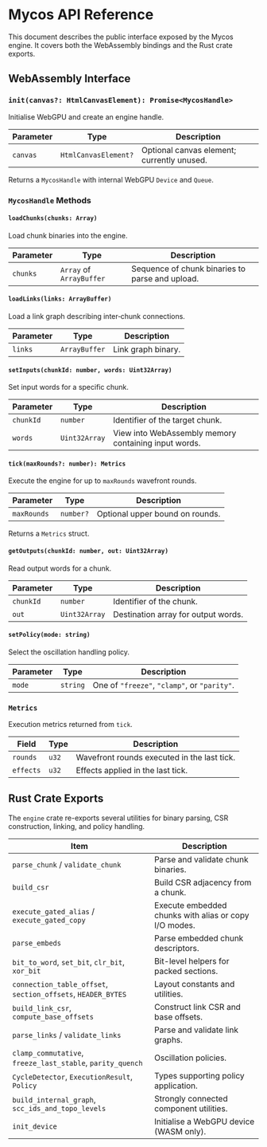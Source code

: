 # Mycos API Reference

This document describes the public interface exposed by the Mycos engine.
It covers both the WebAssembly bindings and the Rust crate exports.

## WebAssembly Interface

### `init(canvas?: HtmlCanvasElement): Promise<MycosHandle>`
Initialise WebGPU and create an engine handle.

| Parameter | Type | Description |
|-----------|------|-------------|
| `canvas`  | `HtmlCanvasElement?` | Optional canvas element; currently unused. |

Returns a `MycosHandle` with internal WebGPU `Device` and `Queue`.

### `MycosHandle` Methods

#### `loadChunks(chunks: Array)`
Load chunk binaries into the engine.

| Parameter | Type | Description |
|-----------|------|-------------|
| `chunks`  | `Array` of `ArrayBuffer` | Sequence of chunk binaries to parse and upload. |

#### `loadLinks(links: ArrayBuffer)`
Load a link graph describing inter‑chunk connections.

| Parameter | Type | Description |
|-----------|------|-------------|
| `links`   | `ArrayBuffer` | Link graph binary. |

#### `setInputs(chunkId: number, words: Uint32Array)`
Set input words for a specific chunk.

| Parameter | Type | Description |
|-----------|------|-------------|
| `chunkId` | `number` | Identifier of the target chunk. |
| `words`   | `Uint32Array` | View into WebAssembly memory containing input words. |

#### `tick(maxRounds?: number): Metrics`
Execute the engine for up to `maxRounds` wavefront rounds.

| Parameter | Type | Description |
|-----------|------|-------------|
| `maxRounds` | `number?` | Optional upper bound on rounds. |

Returns a `Metrics` struct.

#### `getOutputs(chunkId: number, out: Uint32Array)`
Read output words for a chunk.

| Parameter | Type | Description |
|-----------|------|-------------|
| `chunkId` | `number` | Identifier of the chunk. |
| `out`     | `Uint32Array` | Destination array for output words. |

#### `setPolicy(mode: string)`
Select the oscillation handling policy.

| Parameter | Type | Description |
|-----------|------|-------------|
| `mode`    | `string` | One of `"freeze"`, `"clamp"`, or `"parity"`. |

### `Metrics`
Execution metrics returned from `tick`.

| Field    | Type | Description |
|----------|------|-------------|
| `rounds` | `u32` | Wavefront rounds executed in the last tick. |
| `effects` | `u32` | Effects applied in the last tick. |

## Rust Crate Exports

The `engine` crate re-exports several utilities for binary parsing,
CSR construction, linking, and policy handling.

| Item | Description |
|------|-------------|
| `parse_chunk` / `validate_chunk` | Parse and validate chunk binaries. |
| `build_csr` | Build CSR adjacency from a chunk. |
| `execute_gated_alias` / `execute_gated_copy` | Execute embedded chunks with alias or copy I/O modes. |
| `parse_embeds` | Parse embedded chunk descriptors. |
| `bit_to_word`, `set_bit`, `clr_bit`, `xor_bit` | Bit-level helpers for packed sections. |
| `connection_table_offset`, `section_offsets`, `HEADER_BYTES` | Layout constants and utilities. |
| `build_link_csr`, `compute_base_offsets` | Construct link CSR and base offsets. |
| `parse_links` / `validate_links` | Parse and validate link graphs. |
| `clamp_commutative`, `freeze_last_stable`, `parity_quench` | Oscillation policies. |
| `CycleDetector`, `ExecutionResult`, `Policy` | Types supporting policy application. |
| `build_internal_graph`, `scc_ids_and_topo_levels` | Strongly connected component utilities. |
| `init_device` | Initialise a WebGPU device (WASM only). |

